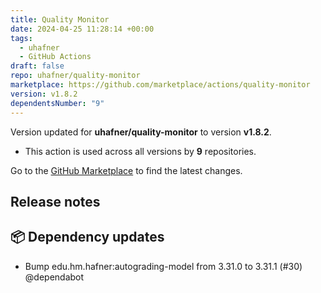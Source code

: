 ```yaml
---
title: Quality Monitor
date: 2024-04-25 11:28:14 +00:00
tags:
  - uhafner
  - GitHub Actions
draft: false
repo: uhafner/quality-monitor
marketplace: https://github.com/marketplace/actions/quality-monitor
version: v1.8.2
dependentsNumber: "9"
---
```



Version updated for **uhafner/quality-monitor** to version **v1.8.2**.
- This action is used across all versions by **9** repositories.

Go to the [GitHub Marketplace](https://github.com/marketplace/actions/quality-monitor) to find the latest changes.

## Release notes

## 📦 Dependency updates

* Bump edu.hm.hafner:autograding-model from 3.31.0 to 3.31.1 (#30) @dependabot

